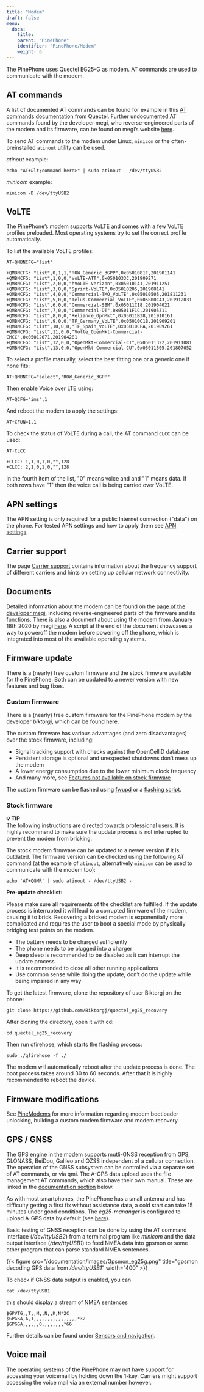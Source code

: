 ```yaml
---
title: "Modem"
draft: false
menu:
  docs:
    title:
    parent: "PinePhone"
    identifier: "PinePhone/Modem"
    weight: 6
---
```


The PinePhone uses Quectel EG25-G as modem. AT commands are used to communicate with the modem.

## AT commands

A list of documented AT commands can be found for example in this [AT commands documentation](https://wiki.pine64.org/wiki/File:Quectel_EC2x&EG9x&EG2x-G&EM05_Series_AT_Commands_Manual_V2.0.pdf) from Quectel. Further undocumented AT commands found by the developer megi, who reverse-engineered parts of the modem and its firmware, can be found on megi’s website [here](http://xnux.eu/devices/feature/modem-pp-reveng.html#toc-un-der-documented-at-commands).

To send AT commands to the modem under Linux, `minicom` or the often-preinstalled `atinout` utility can be used.

_atinout_ example:
```
echo "AT+&lt;command here>" | sudo atinout - /dev/ttyUSB2 -
```

_minicom_ example:

`minicom -D /dev/ttyUSB2`

## VoLTE

The PinePhone’s modem supports VoLTE and comes with a few VoLTE profiles preloaded. Most operating systems try to set the correct profile automatically.

To list the available VoLTE profiles:

```
AT+QMBNCFG="list"

+QMBNCFG: "List",0,1,1,"ROW_Generic_3GPP",0x0501081F,201901141
+QMBNCFG: "List",1,0,0,"VoLTE-ATT",0x0501033C,201909271
+QMBNCFG: "List",2,0,0,"hVoLTE-Verizon",0x05010141,201911251
+QMBNCFG: "List",3,0,0,"Sprint-VoLTE",0x05010205,201908141
+QMBNCFG: "List",4,0,0,"Commercial-TMO_VoLTE",0x05010505,201811231
+QMBNCFG: "List",5,0,0,"Telus-Commercial_VoLTE",0x05800C43,201912031
+QMBNCFG: "List",6,0,0,"Commercial-SBM",0x05011C18,201904021
+QMBNCFG: "List",7,0,0,"Commercial-DT",0x05011F1C,201905311
+QMBNCFG: "List",8,0,0,"Reliance_OpnMkt",0x05011B38,201910161
+QMBNCFG: "List",9,0,0,"TF_Germany_VoLTE",0x05010C1B,201909201
+QMBNCFG: "List",10,0,0,"TF_Spain_VoLTE",0x05010CFA,201909261
+QMBNCFG: "List",11,0,0,"Volte_OpenMkt-Commercial-CMCC",0x05012071,201904281
+QMBNCFG: "List",12,0,0,"OpenMkt-Commercial-CT",0x05011322,201911081
+QMBNCFG: "List",13,0,0,"OpenMkt-Commercial-CU",0x05011505,201807052
```

To select a profile manually, select the best fitting one or a generic one if none fits:

```
AT+QMBNCFG="select","ROW_Generic_3GPP"
```

Then enable Voice over LTE using:

```
AT+QCFG="ims",1
```

And reboot the modem to apply the settings:

```
AT+CFUN=1,1
```

To check the status of VoLTE during a call, the AT command `CLCC` can be used:

```
AT+CLCC

+CLCC: 1,1,0,1,0,"",128
+CLCC: 2,1,0,1,0,"",128
```

In the fourth item of the list, "0" means voice and and "1" means data. If both rows have "1" then the voice call is being carried over VoLTE.

## APN settings

The APN setting is only required for a public Internet connection ("data") on the phone. For tested APN settings and how to apply them see [APN settings](/documentation/PinePhone/Modem/APN_settings).

## Carrier support

The page [Carrier support](/documentation/PinePhone/Modem/Carrier_support) contains information about the frequency support of different carriers and hints on setting up cellular network connectivity.

## Documents

Detailed information about the modem can be found on the [page of the developer megi](https://xnux.eu/devices/feature/modem-pp.html#toc-modem-on-pinephone), including reverse-engineered parts of the firmware and its functions. There is also a document about using the modem from January 18th 2020 by megi [here](https://megous.com/dl/tmp/modem.txt). A script at the end of the document showcases a way to poweroff the modem before powering off the phone, which is integrated into most of the available operating systems.

## Firmware update

There is a (nearly) free custom firmware and the stock firmware available for the PinePhone. Both can be updated to a newer version with new features and bug fixes.

### Custom firmware

There is a (nearly) free custom firmware for the PinePhone modem by the developer _biktorgj_, which can be found [here](https://github.com/the-modem-distro/pinephone_modem_sdk).

The custom firmware has various advantages (and zero disadvantages) over the stock firmware, including:

* Signal tracking support with checks against the OpenCelliD database
* Persistent storage is optional and unexpected shutdowns don’t mess up the modem
* A lower energy consumption due to the lower minimum clock frequency
* And many more, see [Features not available on stock firmware](https://github.com/the-modem-distro/pinephone_modem_sdk#features-not-available-on-stock-firmware)

The custom firmware can be flashed using [fwupd](https://wiki.postmarketos.org/wiki/Fwupd#Upgrading_Modem_Firmware_on_the_PinePhone_.28Pro.29) or a [flashing script](https://github.com/the-modem-distro/pinephone_modem_sdk/blob/kirkstone/docs/FLASHING.md).

### Stock firmware

**💡 TIP**\
The following instructions are directed towards professional users. It is highly recommend to make sure the update process is not interrupted to prevent the modem from bricking.

The stock modem firmware can be updated to a newer version if it is outdated. The firmware version can be checked using the following AT command (at the example of `atinout`, alternatively `minicom` can be used to communicate with the modem too):

    echo 'AT+QGMR' | sudo atinout - /dev/ttyUSB2 -

**Pre-update checklist:**

Please make sure all requirements of the checklist are fulfilled. If the update process is interrupted it will lead to a corrupted firmware of the modem, causing it to brick. Recovering a bricked modem is exponentially more complicated and requires the user to boot a special mode by physically bridging test points on the modem.

* The battery needs to be charged sufficiently
* The phone needs to be plugged into a charger
* Deep sleep is recommended to be disabled as it can interrupt the update process
* It is recommended to close all other running applications
* Use common sense while doing the update, don’t do the update while being impaired in any way

To get the latest firmware, clone the repository of user Biktorgj on the phone:

    git clone https://github.com/Biktorgj/quectel_eg25_recovery

After cloning the directory, open it with cd:

    cd quectel_eg25_recovery

Then run qfirehose, which starts the flashing process:

    sudo ./qfirehose -f ./

The modem will automatically reboot after the update process is done. The boot process takes around 30 to 60 seconds. After that it is highly recommended to reboot the device.

## Firmware modifications

See [PineModems](/documentation/General/PineModems) for more information regarding modem bootloader unlocking, building a custom modem firmware and modem recovery.

## GPS / GNSS

The GPS engine in the modem supports mutli-GNSS reception from GPS, GLONASS, BeiDou, Galileo and QZSS independent of a cellular connection. The operation of the GNSS subsystem can be controlled via a separate set of AT commands, or via qmi. The A-GPS data upload uses the file management AT commands, which also have their own manual. These are linked in the [documentation section](/documentation/PinePhone/Further_information/Datasheets/) below.

As with most smartphones, the PinePhone has a small antenna and has difficulty getting a first fix without assistance data, a cold start can take 15 minutes under good conditions. The _eg25-mananger_ is configured to upload A-GPS data by default (see [here](https://gitlab.com/mobian1/eg25-manager/-/merge_requests/15)).

Basic testing of GNSS reception can be done by using the AT command interface (_/dev/ttyUSB2_) from a terminal program like _minicom_ and the data output interface (_/dev/ttyUSB1_) to feed NMEA data into gpsmon or some other program that can parse standard NMEA sentences.

{{< figure src="/documentation/images/Gpsmon_eg25g.png" title="gpsmon decoding GPS data from _/dev/ttyUSB1_" width="400" >}}

To check if GNSS data output is enabled, you can

    cat /dev/ttyUSB1

this should display a stream of NMEA sentences

    $GPVTG,,T,,M,,N,,K,N*2C
    $GPGSA,A,1,,,,,,,,,,,,,,,,*32
    $GPGGA,,,,,,0,,,,,,,,*66

Further details can be found under [Sensors and navigation](/documentation/PinePhone/Further_information/Sensors_and_navigation).

## Voice mail

The operating systems of the PinePhone may not have support for accessing your voicemail by holding down the 1-key. Carriers might support accessing the voice mail via an external number however.
